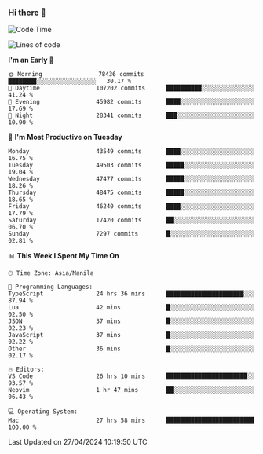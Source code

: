 ### Hi there 👋

<!--START_SECTION:waka-->
![Code Time](http://img.shields.io/badge/Code%20Time-5%2C095%20hrs%2047%20mins-blue)

![Lines of code](https://img.shields.io/badge/From%20Hello%20World%20I%27ve%20Written-115.2%20million%20lines%20of%20code-blue)

**I'm an Early 🐤** 

```text
🌞 Morning                78436 commits       ████████░░░░░░░░░░░░░░░░░   30.17 % 
🌆 Daytime                107202 commits      ██████████░░░░░░░░░░░░░░░   41.24 % 
🌃 Evening                45982 commits       ████░░░░░░░░░░░░░░░░░░░░░   17.69 % 
🌙 Night                  28341 commits       ███░░░░░░░░░░░░░░░░░░░░░░   10.90 % 
```
📅 **I'm Most Productive on Tuesday** 

```text
Monday                   43549 commits       ████░░░░░░░░░░░░░░░░░░░░░   16.75 % 
Tuesday                  49503 commits       █████░░░░░░░░░░░░░░░░░░░░   19.04 % 
Wednesday                47477 commits       █████░░░░░░░░░░░░░░░░░░░░   18.26 % 
Thursday                 48475 commits       █████░░░░░░░░░░░░░░░░░░░░   18.65 % 
Friday                   46240 commits       ████░░░░░░░░░░░░░░░░░░░░░   17.79 % 
Saturday                 17420 commits       ██░░░░░░░░░░░░░░░░░░░░░░░   06.70 % 
Sunday                   7297 commits        █░░░░░░░░░░░░░░░░░░░░░░░░   02.81 % 
```


📊 **This Week I Spent My Time On** 

```text
🕑︎ Time Zone: Asia/Manila

💬 Programming Languages: 
TypeScript               24 hrs 36 mins      ██████████████████████░░░   87.94 % 
Lua                      42 mins             █░░░░░░░░░░░░░░░░░░░░░░░░   02.50 % 
JSON                     37 mins             █░░░░░░░░░░░░░░░░░░░░░░░░   02.23 % 
JavaScript               37 mins             █░░░░░░░░░░░░░░░░░░░░░░░░   02.22 % 
Other                    36 mins             █░░░░░░░░░░░░░░░░░░░░░░░░   02.17 % 

🔥 Editors: 
VS Code                  26 hrs 10 mins      ███████████████████████░░   93.57 % 
Neovim                   1 hr 47 mins        ██░░░░░░░░░░░░░░░░░░░░░░░   06.43 % 

💻 Operating System: 
Mac                      27 hrs 58 mins      █████████████████████████   100.00 % 
```


 Last Updated on 27/04/2024 10:19:50 UTC
<!--END_SECTION:waka-->


<!--
**rad182/rad182** is a ✨ _special_ ✨ repository because its `README.md` (this file) appears on your GitHub profile.

Here are some ideas to get you started:

- 🔭 I’m currently working on ...
- 🌱 I’m currently learning ...
- 👯 I’m looking to collaborate on ...
- 🤔 I’m looking for help with ...
- 💬 Ask me about ...
- 📫 How to reach me: ...
- 😄 Pronouns: ...
- ⚡ Fun fact: ...
-->
